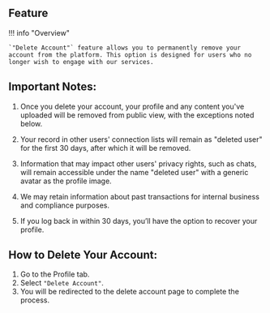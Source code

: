 ## Feature

!!! info "Overview"

    `"Delete Account"` feature allows you to permanently remove your account from the platform. This option is designed for users who no longer wish to engage with our services.

## Important Notes:

1. Once you delete your account, your profile and any content you've uploaded will be removed from public view, with the exceptions noted below.

2. Your record in other users' connection lists will remain as "deleted user" for the first 30 days, after which it will be removed.

3. Information that may impact other users' privacy rights, such as chats, will remain accessible under the name "deleted user" with a generic avatar as the profile image.

4. We may retain information about past transactions for internal business and compliance purposes.

5. If you log back in within 30 days, you’ll have the option to recover your profile.

## How to Delete Your Account:

1. Go to the Profile tab.
2. Select `"Delete Account"`.
3. You will be redirected to the delete account page to complete the process.
